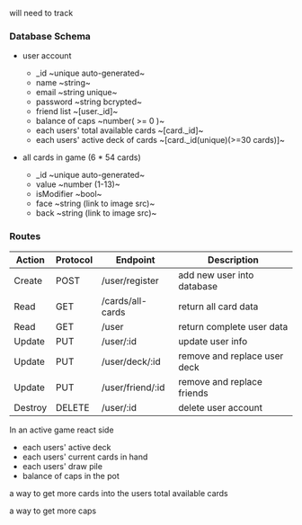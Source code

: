 will need to track 
### Database Schema
- user account
  - _id ~unique auto-generated~
  - name ~string~
  - email ~string unique~
  - password ~string bcrypted~
  - friend list ~[user._id]~
  - balance of caps ~number( >= 0 )~
  - each users' total available cards ~[card._id]~
  - each users' active deck of cards ~[card._id(unique)(>=30 cards)]~
  

- all cards in game (6 * 54 cards)
  - _id ~unique auto-generated~
  - value ~number (1-13)~
  - isModifier ~bool~
  - face ~string (link to image src)~
  - back ~string (link to image src)~



### Routes
 | Action | Protocol | Endpoint | Description |
 |--------|----------|----------|-------------|
 | Create | POST | /user/register | add new user into database |
 | Read | GET | /cards/all-cards | return all card data |
 | Read | GET | /user | return complete user data |
 | Update | PUT | /user/:id | update user info |
 | Update | PUT | /user/deck/:id | remove and replace user deck |
 | Update | PUT | /user/friend/:id | remove and replace friends |
 | Destroy | DELETE | /user/:id | delete user account |


  In an active game react side 
  - each users' active deck
  - each users' current cards in hand
  - each users' draw pile
  - balance of caps in the pot




 a way to get more cards into the users total available cards

 a way to get more caps 